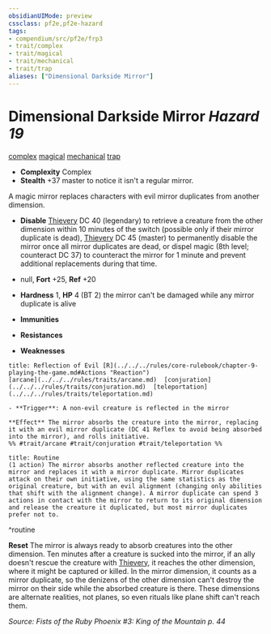 ```yaml
---
obsidianUIMode: preview
cssclass: pf2e,pf2e-hazard
tags:
- compendium/src/pf2e/frp3
- trait/complex
- trait/magical
- trait/mechanical
- trait/trap
aliases: ["Dimensional Darkside Mirror"]
---
```

# Dimensional Darkside Mirror *Hazard 19*  
[complex](../../../rules/traits/complex.md)  [magical](../../../rules/traits/magical.md)  [mechanical](../../../rules/traits/mechanical.md)  [trap](../../../rules/traits/trap.md)  

- **Complexity** Complex
- **Stealth** +37 master to notice it isn't a regular mirror.  

A magic mirror replaces characters with evil mirror duplicates from another dimension.

- **Disable** [Thievery](../../skills.md#Thievery) DC 40 (legendary) to retrieve a creature from the other dimension within 10 minutes of the switch (possible only if their mirror duplicate is dead), [Thievery](../../skills.md#Thievery) DC 45 (master) to permanently disable the mirror once all mirror duplicates are dead, or dispel magic (8th level; counteract DC 37) to counteract the mirror for 1 minute and prevent additional replacements during that time.  

- null, **Fort** +25, **Ref** +20
- **Hardness** 1, **HP** 4 (BT 2)  the mirror can't be damaged while any mirror duplicate is alive
- **Immunities** 
- **Resistances** 
- **Weaknesses** 
     
```ad-embed-ability
title: Reflection of Evil [R](../../../rules/core-rulebook/chapter-9-playing-the-game.md#Actions "Reaction")
[arcane](../../../rules/traits/arcane.md)  [conjuration](../../../rules/traits/conjuration.md)  [teleportation](../../../rules/traits/teleportation.md)  

- **Trigger**: A non-evil creature is reflected in the mirror

**Effect** The mirror absorbs the creature into the mirror, replacing it with an evil mirror duplicate (DC 41 Reflex to avoid being absorbed into the mirror), and rolls initiative.  
%% #trait/arcane #trait/conjuration #trait/teleportation %%
```

```ad-pf2-summary
title: Routine
(1 action) The mirror absorbs another reflected creature into the mirror and replaces it with a mirror duplicate. Mirror duplicates attack on their own initiative, using the same statistics as the original creature, but with an evil alignment (changing only abilities that shift with the alignment change). A mirror duplicate can spend 3 actions in contact with the mirror to return to its original dimension and release the creature it duplicated, but most mirror duplicates prefer not to.
```
^routine

**Reset** The mirror is always ready to absorb creatures into the other dimension. Ten minutes after a creature is sucked into the mirror, if an ally doesn't rescue the creature with [Thievery](../../skills.md#Thievery), it reaches the other dimension, where it might be captured or killed. In the mirror dimension, it counts as a mirror duplicate, so the denizens of the other dimension can't destroy the mirror on their side while the absorbed creature is there. These dimensions are alternate realities, not planes, so even rituals like plane shift can't reach them.  

*Source: Fists of the Ruby Phoenix #3: King of the Mountain p. 44*
